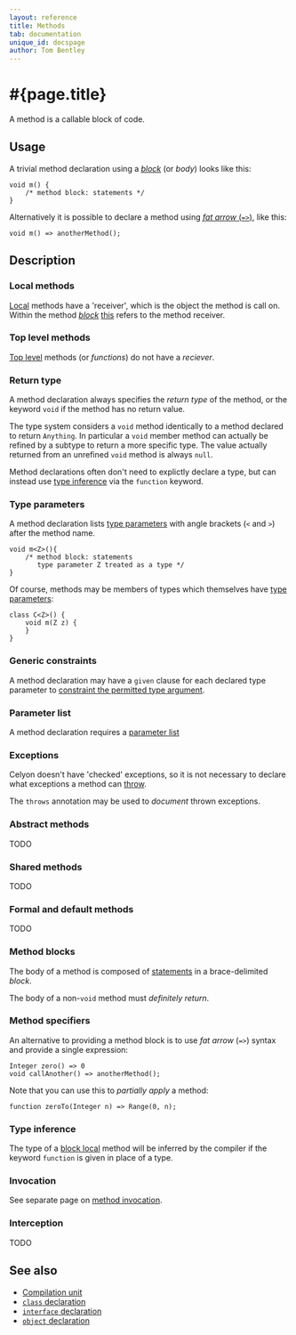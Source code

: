 ```yaml
---
layout: reference
title: Methods
tab: documentation
unique_id: docspage
author: Tom Bentley
---
```


# #{page.title}

A method is a callable block of code.

## Usage 

A trivial method declaration using a [*block*](#method_blocks) (or *body*) 
looks like this:

    void m() {
        /* method block: statements */
    }
    
Alternatively it is possible to declare a method using 
[*fat arrow* (`=>`)](#method_specifiers), like this:

<!-- cat: void anotherMethod(){} -->
    void m() => anotherMethod();

## Description

### Local methods

[Local](../type#top_level_and_local_declarations) methods have a 
'receiver', which is the object the method is call on. Within the method
[*block*](#method_blocks) [this](../../expression/self-reference) refers to 
the method receiver.

### Top level methods

[Top level](../type#top_level_and_local_declarations) methods 
(or *functions*) do not have a *reciever*.

### Return type

A method declaration always specifies the *return type* of the method, or the 
keyword `void` if the method has no return value.

The type system considers a `void` method identically to a method declared to 
return `Anything`. In particular a `void` member method can actually 
be refined by a subtype to return a more specific type. The value actually 
returned from an unrefined `void` method is always `null`.

Method declarations often don't need to explictly declare a type, but can instead use 
[type inference](../type-inference) via the `function` keyword.

### Type parameters

A method declaration lists [type parameters](../type-parameters) with angle brackets (`<` and `>`) 
after the method name.

    void m<Z>(){
        /* method block: statements 
           type parameter Z treated as a type */
    }

Of course, methods may be members of types which themselves have
[type parameters](../type-parameters):

    class C<Z>() {
        void m(Z z) {
        }
    }

### Generic constraints

A method declaration may have a `given` clause for each declared type parameter 
to [constraint the permitted type argument](../type-parameters#constraints).

### Parameter list

A method declaration requires a [parameter list](../parameter-list)


### Exceptions

Celyon doesn't have 'checked' exceptions, so it is not necessary to declare 
what exceptions a method can [throw](../../statement/throw).

The `throws` annotation may be used to *document* thrown exceptions.

### Abstract methods

TODO

### Shared methods

TODO

### Formal and default methods

TODO

### Method blocks

The body of a method is composed of [statements](../../#statement) in a 
brace-delimited *block*.

The body of a non-`void` method must *definitely return*.

### Method specifiers

An alternative to providing a method block is to use *fat arrow* (`=>`) syntax 
and provide a single expression:

<!-- cat: void anotherMethod(){} -->
    Integer zero() => 0
    void callAnother() => anotherMethod();

Note that you can use this to *partially apply* a method:

    function zeroTo(Integer n) => Range(0, n);

### Type inference

The type of a [block local](TODO) method will be inferred by the compiler
if the keyword `function` is given in place of a type. 

### Invocation

See separate page on [method invocation](../../expression/invocation).

### Interception

TODO

## See also

* [Compilation unit](../compilation-unit)
* [`class` declaration](../../type/class)
* [`interface` declaration](../../type/interface)
* [`object` declaration](../../type/object)
